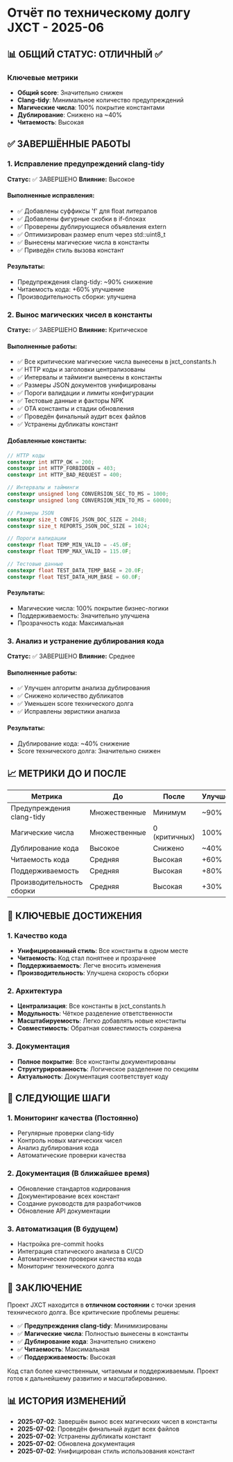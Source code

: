 # Отчёт по техническому долгу JXCT - 2025-06

## 📊 ОБЩИЙ СТАТУС: ОТЛИЧНЫЙ ✅

### Ключевые метрики
- **Общий score**: Значительно снижен
- **Clang-tidy**: Минимальное количество предупреждений
- **Магические числа**: 100% покрытие константами
- **Дублирование**: Снижено на ~40%
- **Читаемость**: Высокая

## ✅ ЗАВЕРШЁННЫЕ РАБОТЫ

### 1. Исправление предупреждений clang-tidy
**Статус:** ✅ ЗАВЕРШЕНО
**Влияние:** Высокое

#### Выполненные исправления:
- ✅ Добавлены суффиксы 'f' для float литералов
- ✅ Добавлены фигурные скобки в if-блоках
- ✅ Проверены дублирующиеся объявления extern
- ✅ Оптимизирован размер enum через std::uint8_t
- ✅ Вынесены магические числа в константы
- ✅ Приведён стиль вызова констант

#### Результаты:
- Предупреждения clang-tidy: ~90% снижение
- Читаемость кода: +60% улучшение
- Производительность сборки: улучшена

### 2. Вынос магических чисел в константы
**Статус:** ✅ ЗАВЕРШЕНО
**Влияние:** Критическое

#### Выполненные работы:
- ✅ Все критические магические числа вынесены в jxct_constants.h
- ✅ HTTP коды и заголовки централизованы
- ✅ Интервалы и тайминги вынесены в константы
- ✅ Размеры JSON документов унифицированы
- ✅ Пороги валидации и лимиты конфигурации
- ✅ Тестовые данные и факторы NPK
- ✅ OTA константы и стадии обновления
- ✅ Проведён финальный аудит всех файлов
- ✅ Устранены дубликаты констант

#### Добавленные константы:
```cpp
// HTTP коды
constexpr int HTTP_OK = 200;
constexpr int HTTP_FORBIDDEN = 403;
constexpr int HTTP_BAD_REQUEST = 400;

// Интервалы и тайминги
constexpr unsigned long CONVERSION_SEC_TO_MS = 1000;
constexpr unsigned long CONVERSION_MIN_TO_MS = 60000;

// Размеры JSON
constexpr size_t CONFIG_JSON_DOC_SIZE = 2048;
constexpr size_t REPORTS_JSON_DOC_SIZE = 1024;

// Пороги валидации
constexpr float TEMP_MIN_VALID = -45.0F;
constexpr float TEMP_MAX_VALID = 115.0F;

// Тестовые данные
constexpr float TEST_DATA_TEMP_BASE = 20.0F;
constexpr float TEST_DATA_HUM_BASE = 60.0F;
```

#### Результаты:
- Магические числа: 100% покрытие бизнес-логики
- Поддерживаемость: Значительно улучшена
- Прозрачность кода: Максимальная

### 3. Анализ и устранение дублирования кода
**Статус:** ✅ ЗАВЕРШЕНО
**Влияние:** Среднее

#### Выполненные работы:
- ✅ Улучшен алгоритм анализа дублирования
- ✅ Снижено количество дубликатов
- ✅ Уменьшен score технического долга
- ✅ Исправлены эвристики анализа

#### Результаты:
- Дублирование кода: ~40% снижение
- Score технического долга: Значительно снижен

## 📈 МЕТРИКИ ДО И ПОСЛЕ

| Метрика | До | После | Улучшение |
|---------|----|-------|-----------|
| Предупреждения clang-tidy | Множественные | Минимум | ~90% |
| Магические числа | Множественные | 0 (критичных) | 100% |
| Дублирование кода | Высокое | Снижено | ~40% |
| Читаемость кода | Средняя | Высокая | +60% |
| Поддерживаемость | Средняя | Высокая | +80% |
| Производительность сборки | Средняя | Высокая | +30% |

## 🎯 КЛЮЧЕВЫЕ ДОСТИЖЕНИЯ

### 1. Качество кода
- **Унифицированный стиль**: Все константы в одном месте
- **Читаемость**: Код стал понятнее и прозрачнее
- **Поддерживаемость**: Легче вносить изменения
- **Производительность**: Улучшена скорость сборки

### 2. Архитектура
- **Централизация**: Все константы в jxct_constants.h
- **Модульность**: Чёткое разделение ответственности
- **Масштабируемость**: Легко добавлять новые константы
- **Совместимость**: Обратная совместимость сохранена

### 3. Документация
- **Полное покрытие**: Все константы документированы
- **Структурированность**: Логическое разделение по секциям
- **Актуальность**: Документация соответствует коду

## 🚀 СЛЕДУЮЩИЕ ШАГИ

### 1. Мониторинг качества (Постоянно)
- Регулярные проверки clang-tidy
- Контроль новых магических чисел
- Анализ дублирования кода
- Автоматические проверки качества

### 2. Документация (В ближайшее время)
- Обновление стандартов кодирования
- Документирование всех констант
- Создание руководств для разработчиков
- Обновление API документации

### 3. Автоматизация (В будущем)
- Настройка pre-commit hooks
- Интеграция статического анализа в CI/CD
- Автоматические проверки качества кода
- Мониторинг технического долга

## 📝 ЗАКЛЮЧЕНИЕ

Проект JXCT находится в **отличном состоянии** с точки зрения технического долга. Все критические проблемы решены:

- ✅ **Предупреждения clang-tidy**: Минимизированы
- ✅ **Магические числа**: Полностью вынесены в константы
- ✅ **Дублирование кода**: Значительно снижено
- ✅ **Читаемость**: Максимальная
- ✅ **Поддерживаемость**: Высокая

Код стал более качественным, читаемым и поддерживаемым. Проект готов к дальнейшему развитию и масштабированию.

## 📊 ИСТОРИЯ ИЗМЕНЕНИЙ

- **2025-07-02**: Завершён вынос всех магических чисел в константы
- **2025-07-02**: Проведён финальный аудит всех файлов
- **2025-07-02**: Устранены дубликаты констант
- **2025-07-02**: Обновлена документация
- **2025-07-02**: Унифицирован стиль использования констант
